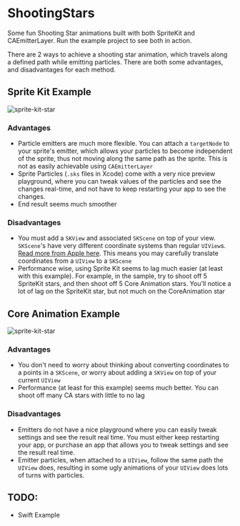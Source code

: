 # ShootingStars
Some fun Shooting Star animations built with both SpriteKit and CAEmitterLayer. Run the example project to see both in action.

There are 2 ways to achieve a shooting star animation, which travels along a defined path while emitting particles. There are both some advantages, and disadvantages for each method.

## Sprite Kit Example
![sprite-kit-star](http://i.imgur.com/AKS3AuT.gif)
### Advantages
- Particle emitters are much more flexible. You can attach a `targetNode` to your sprite's emitter, which allows your particles to become independent of the sprite, thus not moving along the same path as the sprite. This is not as easily achievable using `CAEmitterLayer`
- Sprite Particles (`.sks` files in Xcode) come with a very nice preview playground, where you can tweak values of the particles and see the changes real-time, and not have to keep restarting your app to see the changes.
- End result seems much smoother

### Disadvantages
- You must add a `SKView` and associated `SKScene` on top of your view. `SKScene`'s have very different coordinate systems than regular `UIView`s. [Read more from Apple here](https://developer.apple.com/library/ios/documentation/GraphicsAnimation/Conceptual/SpriteKit_PG/Nodes/Nodes.html). This means you may carefully translate coordinates from a `UIView` to a `SKScene`
- Performance wise, using Sprite Kit seems to lag much easier (at least with this example). For example, in the sample, try to shoot off 5 SpriteKit stars, and then shoot off 5 Core Animation stars. You'll notice a lot of lag on the SpriteKit star, but not much on the CoreAnimation star

## Core Animation Example
![sprite-kit-star](http://i.imgur.com/FIXKVqG.gif)
### Advantages
- You don't need to worry about thinking about converting coordinates to a points in a `SKScene`, or worry about adding a `SKView` on top of your current `UIView`
- Performance (at least for this example) seems much better. You can shoot off many CA stars with little to no lag

### Disadvantages
- Emitters do not have a nice playground where you can easily tweak settings and see the result real time. You must either keep restarting your app, or purchase an app that allows you to tweak settings and see the result real time.
- Emitter particles, when attached to a `UIView`, follow the same path the `UIView` does, resulting in some ugly animations of your `UIView` does lots of turns with particles.

## TODO:
- Swift Example


